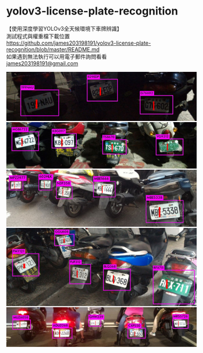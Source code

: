 ﻿# yolov3-license-plate-recognition
【使用深度學習YOLOv3全天候環境下車牌辨識】  
測試程式與權重檔下載位置  
https://github.com/james203198191/yolov3-license-plate-recognition/blob/master/README.md  
如果遇到無法執行可以用電子郵件詢問看看  
james203198191@gmail.com  

![ScreenShot](000104.jpg)
![ScreenShot](000132.jpg)
![ScreenShot](300209.jpg)
![ScreenShot](300225.jpg)
![ScreenShot](400041.jpg) 
